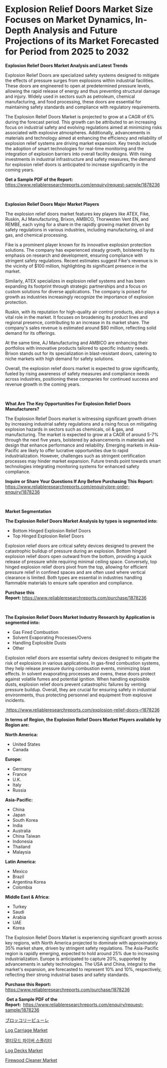 <p><h1>Explosion Relief Doors Market Size Focuses on Market Dynamics, In-Depth Analysis and Future Projections of its Market Forecasted for Period from 2025 to 2032</h1></p><p><strong>Explosion Relief Doors Market Analysis and Latest Trends</strong></p>
<p><p>Explosion Relief Doors are specialized safety systems designed to mitigate the effects of pressure surges from explosions within industrial facilities. These doors are engineered to open at predetermined pressure levels, allowing the rapid release of energy and thus preventing structural damage and injury. Widely used in sectors such as petroleum, chemical manufacturing, and food processing, these doors are essential for maintaining safety standards and compliance with regulatory requirements.</p><p>The Explosion Relief Doors Market is projected to grow at a CAGR of 6% during the forecast period. This growth can be attributed to an increasing focus on industrial safety and evolving regulations aimed at minimizing risks associated with explosive atmospheres. Additionally, advancements in materials and technology aimed at enhancing the efficiency and reliability of explosion relief systems are driving market expansion. Key trends include the adoption of smart technologies for real-time monitoring and the integration of explosion barriers into overall facility designs. With rising investments in industrial infrastructure and safety measures, the demand for explosion relief doors is anticipated to increase significantly in the coming years.</p></p>
<p><strong>Get a Sample PDF of the Report:&nbsp;</strong> <a href="https://www.reliableresearchreports.com/enquiry/request-sample/1878236?utm_campaign=38&utm_medium=2&utm_source=Github&utm_content=ia&utm_term=10042025&utm_id=explosion-relief-doors">https://www.reliableresearchreports.com/enquiry/request-sample/1878236</a></p>
<p>&nbsp;</p>
<p><strong>Explosion Relief Doors Major Market Players</strong></p>
<p><p>The explosion relief doors market features key players like ATEX, Fike, Ruskin, AJ Manufacturing, Brixon, AMBICO, Thorwesten Vent EN, and REMBE, each vying for a share in the rapidly growing market driven by safety regulations in various industries, including manufacturing, oil and gas, and chemical processing.</p><p>Fike is a prominent player known for its innovative explosion protection solutions. The company has experienced steady growth, bolstered by its emphasis on research and development, ensuring compliance with stringent safety regulations. Recent estimates suggest Fike's revenue is in the vicinity of $100 million, highlighting its significant presence in the market.</p><p>Similarly, ATEX specializes in explosion relief systems and has been expanding its footprint through strategic partnerships and a focus on custom solutions for diverse applications. The company is poised for growth as industries increasingly recognize the importance of explosion protection.</p><p>Ruskin, with its reputation for high-quality air control products, also plays a vital role in the market. It focuses on broadening its product lines and regional presence, contributing to an increase in its market share. The company's sales revenue is estimated around $80 million, reflecting solid demand for its offerings.</p><p>At the same time, AJ Manufacturing and AMBICO are enhancing their portfolios with innovative products tailored to specific industry needs. Brixon stands out for its specialization in blast-resistant doors, catering to niche markets with high demand for safety solutions.</p><p>Overall, the explosion relief doors market is expected to grow significantly, fueled by rising awareness of safety measures and compliance needs across industries, positioning these companies for continued success and revenue growth in the coming years.</p></p>
<p>&nbsp;</p>
<p><strong>What Are The Key Opportunities For Explosion Relief Doors Manufacturers?</strong></p>
<p><p>The Explosion Relief Doors market is witnessing significant growth driven by increasing industrial safety regulations and a rising focus on mitigating explosion hazards in sectors such as chemicals, oil & gas, and manufacturing. The market is expected to grow at a CAGR of around 5-7% through the next five years, bolstered by advancements in materials and design that enhance performance and reliability. Emerging markets in Asia-Pacific are likely to offer lucrative opportunities due to rapid industrialization. However, challenges such as stringent certification processes may hinder market expansion. Future trends point towards smart technologies integrating monitoring systems for enhanced safety compliance.</p></p>
<p><strong>Inquire or Share Your Questions If Any Before Purchasing This Report:</strong> <a href="https://www.reliableresearchreports.com/enquiry/pre-order-enquiry/1878236?utm_campaign=38&utm_medium=2&utm_source=Github&utm_content=ia&utm_term=10042025&utm_id=explosion-relief-doors">https://www.reliableresearchreports.com/enquiry/pre-order-enquiry/1878236</a></p>
<p>&nbsp;</p>
<p><strong>Market Segmentation</strong></p>
<p><strong>The Explosion Relief Doors Market Analysis by types is segmented into:</strong></p>
<p><ul><li>Bottom Hinged Explosion Relief Doors</li><li>Top Hinged Explosion Relief Doors</li></ul></p>
<p><p>Explosion relief doors are critical safety devices designed to prevent the catastrophic buildup of pressure during an explosion. Bottom hinged explosion relief doors open outward from the bottom, providing a quick release of pressure while requiring minimal ceiling space. Conversely, top hinged explosion relief doors pivot from the top, allowing for efficient pressure relief in confined spaces and are often used where vertical clearance is limited. Both types are essential in industries handling flammable materials to ensure safe operation and compliance.</p></p>
<p><strong>Purchase this Report:&nbsp;</strong><a href="https://www.reliableresearchreports.com/purchase/1878236?utm_campaign=38&utm_medium=2&utm_source=Github&utm_content=ia&utm_term=10042025&utm_id=explosion-relief-doors">https://www.reliableresearchreports.com/purchase/1878236</a></p>
<p>&nbsp;</p>
<p><strong>The Explosion Relief Doors Market Industry Research by Application is segmented into:</strong></p>
<p><ul><li>Gas Fired Combustion</li><li>Solvent Evaporating Processes/Ovens</li><li>Handling Explosible Dusts</li><li>Other</li></ul></p>
<p><p>Explosion relief doors are essential safety devices designed to mitigate the risk of explosions in various applications. In gas-fired combustion systems, they help release pressure during combustion events, minimizing blast effects. In solvent evaporating processes and ovens, these doors protect against volatile fumes and potential ignition. When handling explosible dusts, explosion relief doors prevent catastrophic failures by venting pressure buildup. Overall, they are crucial for ensuring safety in industrial environments, thus protecting personnel and equipment from explosive incidents.</p></p>
<p><a href="https://www.reliableresearchreports.com/explosion-relief-doors-r1878236?utm_campaign=38&utm_medium=2&utm_source=Github&utm_content=ia&utm_term=10042025&utm_id=explosion-relief-doors">&nbsp;https://www.reliableresearchreports.com/explosion-relief-doors-r1878236</a></p>
<p><strong>In terms of Region, the Explosion Relief Doors Market Players available by Region are:</strong></p>
<p>
    <p> <strong> North America: </strong>
        <ul>
            <li>United States</li>
            <li>Canada</li>
        </ul>
        </p> 
    <p> <strong> Europe: </strong>
        <ul>
            <li>Germany</li>
            <li>France</li>
            <li>U.K.</li>
            <li>Italy</li>
            <li>Russia</li>
        </ul>
        </p> 
    <p> <strong> Asia-Pacific: </strong>
        <ul>
            <li>China</li>
            <li>Japan</li>
            <li>South Korea</li>
            <li>India</li>
            <li>Australia</li>
            <li>China Taiwan</li>
            <li>Indonesia</li>
            <li>Thailand</li>
            <li>Malaysia</li>
        </ul>
        </p> 
    <p> <strong> Latin America: </strong>
        <ul>
            <li>Mexico</li>
            <li>Brazil</li>
            <li>Argentina Korea</li>
            <li>Colombia</li>
        </ul>
        </p> 
    <p> <strong> Middle East & Africa: </strong>
        <ul>
            <li>Turkey</li>
            <li>Saudi</li>
            <li>Arabia</li>
            <li>UAE</li>
            <li>Korea</li>
        </ul>
    </p>
    </p>
<p><p>The Explosion Relief Doors Market is experiencing significant growth across key regions, with North America projected to dominate with approximately 35% market share, driven by stringent safety regulations. The Asia-Pacific region is rapidly emerging, expected to hold around 25% due to increasing industrialization. Europe is anticipated to capture 20%, supported by advancements in safety technologies. The USA and China, integral to the market's expansion, are forecasted to represent 10% and 10%, respectively, reflecting their strong industrial bases and safety standards.</p></p>
<p><strong>Purchase this Report: </strong><a href="https://www.reliableresearchreports.com/purchase/1878236?utm_campaign=38&utm_medium=2&utm_source=Github&utm_content=ia&utm_term=10042025&utm_id=explosion-relief-doors">https://www.reliableresearchreports.com/purchase/1878236</a></p>
<p>&nbsp;<strong>Get a Sample PDF of the Report:&nbsp;&nbsp;</strong><a href="https://www.reliableresearchreports.com/enquiry/request-sample/1878236?utm_campaign=38&utm_medium=2&utm_source=Github&utm_content=ia&utm_term=10042025&utm_id=explosion-relief-doors">https://www.reliableresearchreports.com/enquiry/request-sample/1878236</a></p>
<p><strong></strong></p>
<p><p><a href="https://github.com/mohamedbakry57/Market-Research-Report-List-7/blob/main/336292254060.md?utm_campaign=38&utm_medium=2&utm_source=Github&utm_content=ia&utm_term=10042025&utm_id=explosion-relief-doors">ブロッコリーピューレ</a></p><p><a href="https://github.com/cayposshefin/Market-Research-Report-List-1/blob/main/log-carriage-market.md?utm_campaign=38&utm_medium=2&utm_source=Github&utm_content=ia&utm_term=10042025&utm_id=explosion-relief-doors">Log Carriage Market</a></p><p><a href="https://github.com/laholand/Market-Research-Report-List-7/blob/main/325360254365.md?utm_campaign=38&utm_medium=2&utm_source=Github&utm_content=ia&utm_term=10042025&utm_id=explosion-relief-doors">멀티모드 파이버 스플리터</a></p><p><a href="https://github.com/kanetaerkid/Market-Research-Report-List-1/blob/main/log-decks-market.md?utm_campaign=38&utm_medium=2&utm_source=Github&utm_content=ia&utm_term=10042025&utm_id=explosion-relief-doors">Log Decks Market</a></p><p><a href="https://github.com/busamoleankk/Market-Research-Report-List-1/blob/main/firewood-cleaner-market.md?utm_campaign=38&utm_medium=2&utm_source=Github&utm_content=ia&utm_term=10042025&utm_id=explosion-relief-doors">Firewood Cleaner Market</a></p></p>